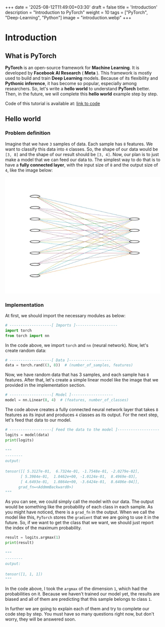 +++
date = '2025-08-12T11:49:00+03:30'
draft = false
title = 'Introduction'
description = "Introduction to PyTorch"
weight = 10
tags = ["PyTorch", "Deep-Learning", "Python"]
image = "introduction.webp"
+++

# Introduction

## What is PyTorch

**PyTorch** is an open-source framework for **Machine Learning**.
It is developed by **Facebook AI Research** ( **Meta** ).
This framework is mostly used to build and train **Deep Learning** models.
Because of its flexibility and **Pythonic inference**, it has become so popular,
especially among researchers.
So, let's write a **hello world** to understand **PyTorch** better.
Then, in the future, we will complete this **hello world** example step by step.

Code of this tutorial is available at:
[link to code](https://github.com/LiterallyTheOne/Pytorch_Tutorial/blob/main/src/0_hello_world.ipynb)

## Hello world

### Problem definition

Imagine that we have `3` samples of data.
Each sample has `8` features.
We want to classify this data into `4` classes.
So, the shape of our data would be `[3, 8]` and the shape of our result should be `[3, 4]`.
Now, our plan is to just make a model that we can feed our data to.
The simplest way to do that is to have a **fully connected layer**, with the input size of `8`
and the output size of `4`, like the image below:

![pytorch_hello_world](model-8-4.webp)

### Implementation

At first, we should import the necessary modules as below:

```python
# -------------------[ Imports ]-------------------
import torch
from torch import nn
```

In the code above, we import `torch` and `nn` (neural network).
Now, let's create random data:

```python
# -------------------[ Data ]-------------------
data = torch.rand((3, 8))  # (number_of_samples, features)
```

Now, we have random data that has 3 samples, and each sample has `8` features.
After that, let's create a simple linear model like the image that we provided
in the implementation section.

```python
# -------------------[ Model ]-------------------
model = nn.Linear(8, 4)  # (features, number_of_classes)
```

The code above creates a fully connected neural network layer that
takes `8` features as its input and produces `4` classes as its output.
For the next step, let's feed that data to our model.

```python
# -------------------[ Feed the data to the model ]-------------------
logits = model(data)
print(logits)

"""
--------
output: 

tensor([[ 5.3127e-01,  6.7324e-01, -1.7548e-01, -2.0279e-02],
       [ 5.3984e-01,  1.0462e+00, -1.0124e-01,  8.4969e-03],
       [ 4.6493e-01,  1.0864e+00, -3.6424e-01,  8.6406e-04]],
      grad_fn=<AddmmBackward0>)
"""

```

As you can see, we could simply call the model with our data.
The output would be something like the probability of each class in
each sample.
As you might have noticed, there is a `grad_fn` in the output.
When we call the model like this, `PyTorch` stores the `gradient` that
we are going to use it in the future.
So, if we want to get the class that we want, we should just report the
index of the maximum probability.

```python
result = logits.argmax(1)
print(result)

"""
--------
output: 

tensor([1, 1, 1])
"""
```

In the code above, I took the `argmax` of the dimension `1`, which
had the probabilities on it.
Because we haven't trained our model yet, the results are biased and
all of them are predicting that this sample belongs to class `1`.

In further we are going to explain each of them and try to complete
our code step by step.
You must have so many questions right now, but don't worry, they
will be answered soon.



